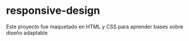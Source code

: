 # responsive-design
Este proyecto fue maquetado en HTML y CSS para aprender bases sobre diseño adaptable
